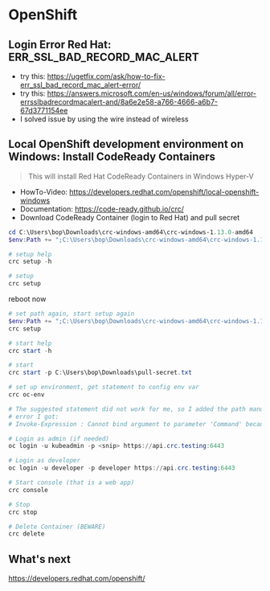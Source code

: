 # OpenShift

## Login Error Red Hat: ERR_SSL_BAD_RECORD_MAC_ALERT

- try this: https://ugetfix.com/ask/how-to-fix-err_ssl_bad_record_mac_alert-error/
- try this: https://answers.microsoft.com/en-us/windows/forum/all/error-errsslbadrecordmacalert-and/8a6e2e58-a766-4666-a6b7-67d3771154ee
- I solved issue by using the wire instead of wireless

## Local OpenShift development environment on Windows: Install CodeReady Containers

>This will install Red Hat CodeReady Containers in Windows Hyper-V

- HowTo-Video: https://developers.redhat.com/openshift/local-openshift-windows
- Documentation: https://code-ready.github.io/crc/
- Download CodeReady Container (login to Red Hat) and pull secret

```powershell
cd C:\Users\bop\Downloads\crc-windows-amd64\crc-windows-1.13.0-amd64
$env:Path += ";C:\Users\bop\Downloads\crc-windows-amd64\crc-windows-1.13.0-amd64"

# setup help
crc setup -h

# setup
crc setup
```

reboot now

```powershell
# set path again, start setup again
$env:Path += ";C:\Users\bop\Downloads\crc-windows-amd64\crc-windows-1.13.0-amd64"
crc setup

# start help
crc start -h

# start
crc start -p C:\Users\bop\Downloads\pull-secret.txt

# set up environment, get statement to config env var
crc oc-env

# The suggested statement did not work for me, so I added the path manually in Windows: C:\Users\<myusername>\.crc\bin\oc;
# error I got:
# Invoke-Expression : Cannot bind argument to parameter 'Command' because it is an empty string.

# Login as admin (if needed)
oc login -u kubeadmin -p <snip> https://api.crc.testing:6443

# Login as developer
oc login -u developer -p developer https://api.crc.testing:6443

# Start console (that is a web app)
crc console

# Stop
crc stop

# Delete Container (BEWARE)
crc delete
```

## What's next

https://developers.redhat.com/openshift/
